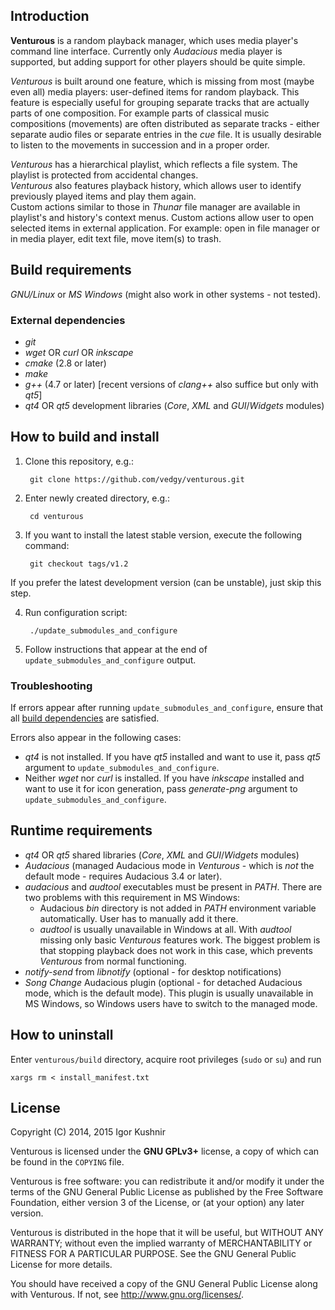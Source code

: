## Introduction

<b>Venturous</b> is a random playback manager, which uses media player's
command line interface.
Currently only *Audacious* media player is supported, but adding support for
other players should be quite simple.

*Venturous* is built around one feature, which is missing from most (maybe
even all) media players: user-defined items for random playback. This
feature is especially useful for grouping separate tracks that are
actually parts of one composition. For example parts of classical music
compositions (movements) are often distributed as separate tracks - either
separate audio files or separate entries in the *cue* file. It is
usually desirable to listen to the movements in succession
and in a proper order.

*Venturous* has a hierarchical playlist, which reflects a file system.
The playlist is protected from accidental changes.<br>
*Venturous* also features playback history, which allows user to identify
previously played items and play them again.<br>
Custom actions similar to those in *Thunar* file manager are available in
playlist's and history's context menus. Custom actions allow user to open
selected items in external application.
For example: open in file manager or in media player, edit text file,
move item(s) to trash.

## Build requirements

*GNU/Linux* or *MS Windows* (might also work in other systems - not tested).

### External dependencies
* *git*
* *wget* OR *curl* OR *inkscape*
* *cmake* (2.8 or later)
* *make*
* *g++* (4.7 or later) [recent versions of *clang++* also suffice but only with
    *qt5*]
* *qt4* OR *qt5* development libraries (*Core*, *XML* and *GUI*/*Widgets*
    modules)

## How to build and install

1. Clone this repository, e.g.:

        git clone https://github.com/vedgy/venturous.git

2. Enter newly created directory, e.g.:

        cd venturous

3. If you want to install the latest stable version, execute the following
command:

        git checkout tags/v1.2
If you prefer the latest development version (can be unstable), just skip this
step.

4. Run configuration script:

        ./update_submodules_and_configure

5. Follow instructions that appear at the end of
`update_submodules_and_configure` output.

### Troubleshooting
If errors appear after running `update_submodules_and_configure`, ensure
that all [build dependencies](#external-dependencies) are satisfied.

Errors also appear in the following cases:
* *qt4* is not installed. If you have *qt5* installed and want to use it, pass
*qt5* argument to `update_submodules_and_configure`.
* Neither *wget* nor *curl* is installed. If you have *inkscape* installed and
want to use it for icon generation, pass *generate-png* argument to
`update_submodules_and_configure`.

## Runtime requirements
* <i>qt4</i> OR <i>qt5</i> shared libraries (<i>Core</i>, <i>XML</i>
    and <i>GUI</i>/<i>Widgets</i> modules)
* <i>Audacious</i> (managed Audacious mode in <i>Venturous</i> - which
    is <i>not</i> the default mode - requires Audacious 3.4 or later).
* <i>audacious</i> and <i>audtool</i> executables must be present in
    <i>PATH</i>. There are two problems with this requirement in MS Windows:
    * Audacious <i>bin</i> directory is not added in <i>PATH</i>
    environment variable automatically. User has to manually add it there.
    * <i>audtool</i> is usually unavailable in Windows at all.
    With <i>audtool</i> missing only basic <i>Venturous</i> features
    work. The biggest problem is that stopping playback does not work in
    this case, which prevents <i>Venturous</i> from normal functioning.
* <i>notify-send</i> from <i>libnotify</i> (optional - for desktop
    notifications)
* <i>Song Change</i> Audacious plugin (optional - for detached
    Audacious mode, which is the default mode). This plugin is usually
    unavailable in MS Windows, so Windows users have to switch to the
    managed mode.

## How to uninstall
Enter `venturous/build` directory, acquire root privileges (`sudo` or `su`)
and run

    xargs rm < install_manifest.txt

## License

Copyright (C) 2014, 2015 Igor Kushnir <igorkuo AT Google mail>

Venturous is licensed under the <b>GNU GPLv3+</b> license,
a copy of which can be found in the `COPYING` file.

Venturous is free software: you can redistribute it and/or
modify it under the terms of the GNU General Public License as published by
the Free Software Foundation, either version 3 of the License, or
(at your option) any later version.

Venturous is distributed in the hope that it will be useful,
but WITHOUT ANY WARRANTY; without even the implied warranty of
MERCHANTABILITY or FITNESS FOR A PARTICULAR PURPOSE.  See the
GNU General Public License for more details.

You should have received a copy of the GNU General Public License along with
Venturous.  If not, see <http://www.gnu.org/licenses/>.

